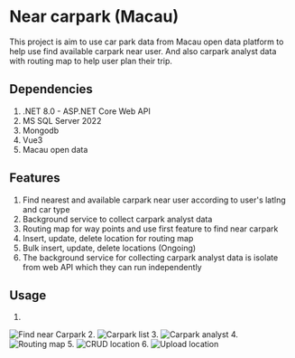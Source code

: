# Near carpark (Macau)

This project is aim to use car park data from Macau open data platform to help use find available carpark near user. And also carpark analyst data with routing map to help user plan their trip.

## Dependencies
1. .NET 8.0 - ASP.NET Core Web API
2. MS SQL Server 2022 
3. Mongodb 
4. Vue3
5. Macau open data 

## Features
1. Find nearest and available carpark near user according to user's latlng and car type
2. Background service to collect carpark analyst data
3. Routing map for way points and use first feature to find near carpark
4. Insert, update, delete location for routing map
5. Bulk insert, update, delete locations (Ongoing)
6. The background service for collecting carpark analyst data is isolate from web API which they can run independently 

## Usage

1.
![Find near Carpark](https://github.com/billy0204/NearCarPark/blob/master/img/NearCarPark.png?raw=true)
2.
![Carpark list](https://raw.githubusercontent.com/billy0204/NearCarPark/master/img/list.png?token=GHSAT0AAAAAACSUBTS6IR6WWYEH56OFXZC2ZTSJ43Q)
3.
![Carpark analyst](https://github.com/billy0204/NearCarPark/blob/master/img/list.png?raw=true)
4.
![Routing map](https://github.com/billy0204/NearCarPark/blob/master/img/routing.png?raw=true)
5.
![CRUD location](https://raw.githubusercontent.com/billy0204/NearCarPark/master/img/CRUDSingle.png?token=GHSAT0AAAAAACSUBTS6WETMPB57HQXCYC32ZTSKYLA)
6.
![Upload location](https://github.com/billy0204/NearCarPark/blob/master/img/upload.png?raw=true)
